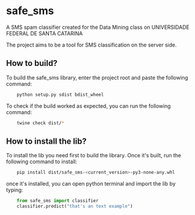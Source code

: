 # safe_sms
A SMS spam classifier created for the Data Mining class on UNIVERSIDADE FEDERAL DE SANTA CATARINA

The project aims to be a tool for SMS classification on the server side.


## How to build?

To build the safe_sms library, enter the project root and paste the following command:

``` bash
    python setup.py sdist bdist_wheel
```

To check if the build worked as expected, you can run the following command:

```bash
    twine check dist/*
```

## How to install the lib?

To install the lib you need first to build the library. Once it's built, run the following command to install:

```bash
    pip install dist/safe_sms-<current_version>-py3-none-any.whl
```

once it's installed, you can open python terminal and import the lib by typing:

```python
    from safe_sms import classifier
    classifier.predict("that's an text example")
```